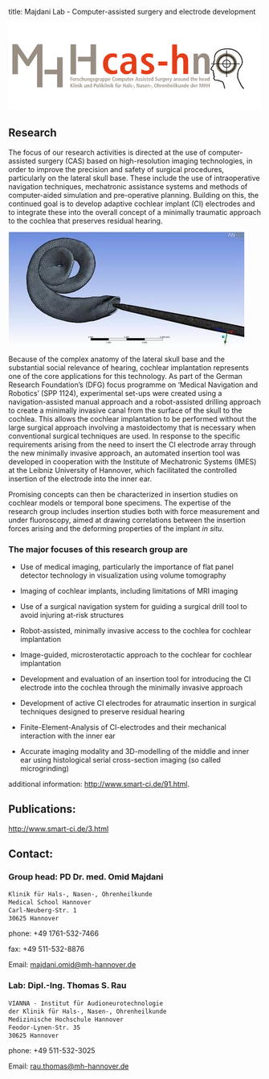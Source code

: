 title: Majdani Lab - Computer-assisted surgery and electrode development

![cash-logo](majdani/cas-h.png)

## Research

The focus of our research activities is directed at the use of computer-assisted surgery (CAS) based on high-resolution imaging technologies, in order to improve the precision and safety of surgical procedures, particularly on the lateral skull base. These include the use of intraoperative navigation techniques, mechatronic assistance systems and methods of computer-aided simulation and pre-operative planning. Building on this, the continued goal is to develop adaptive cochlear implant (CI) electrodes and to integrate these into the overall concept of a minimally traumatic approach to the cochlea that preserves residual hearing.

![Simulation of a CI insertion](majdani/rtemagicc_rau_02.jpg)

Because of the complex anatomy of the lateral skull base and the substantial social relevance of hearing, cochlear implantation represents one of the core applications for this technology. As part of the German Research Foundation’s (DFG) focus programme on ‘Medical Navigation and Robotics’ (SPP 1124), experimental set-ups were created using a navigation-assisted manual approach and a robot-assisted drilling approach to create a minimally invasive canal from the surface of the skull to the cochlea. This allows the cochlear implantation to be performed without the large surgical approach involving a mastoidectomy that is necessary when conventional surgical techniques are used. In response to the specific requirements arising from the need to insert the CI electrode array through the new minimally invasive approach, an automated insertion tool was developed in cooperation with the Institute of Mechatronic Systems (IMES) at the Leibniz University of Hannover, which facilitated the controlled insertion of the electrode into the inner ear.

Promising concepts can then be characterized in insertion studies on cochlear models or temporal bone specimens. The expertise of the research group includes insertion studies both with force measurement and under fluoroscopy, aimed at drawing correlations between the insertion forces arising and the deforming properties of the implant *in situ*.

### The major focuses of this research group are

-   Use of medical imaging, particularly the importance of flat panel detector technology in visualization using volume tomography

-   Imaging of cochlear implants, including limitations of MRI imaging

-   Use of a surgical navigation system for guiding a surgical drill tool to avoid injuring at-risk structures

-   Robot-assisted, minimally invasive access to the cochlea for cochlear implantation

-   Image-guided, microsterotactic approach to the cochlear for cochlear implantation

-   Development and evaluation of an insertion tool for introducing the CI electrode into the cochlea through the minimally invasive approach

-   Development of active CI electrodes for atraumatic insertion in surgical techniques designed to preserve residual hearing

-   Finite-Element-Analysis of CI-electrodes and their mechanical interaction with the inner ear

-   Accurate imaging modality and 3D-modelling of the middle and inner ear using histological serial cross-section imaging (so called microgrinding)


additional information: <http://www.smart-ci.de/91.html>.



## Publications:

<http://www.smart-ci.de/3.html>


## Contact:

### Group head: PD Dr. med. Omid Majdani


    Klinik für Hals-, Nasen-, Ohrenheilkunde
    Medical School Hannover
    Carl-Neuberg-Str. 1
    30625 Hannover

phone: +49 1761-532-7466

fax: +49 511-532-8876

Email: <majdani.omid@mh-hannover.de>

### Lab: Dipl.-Ing. Thomas S. Rau

    VIANNA - Institut für Audioneurotechnologie
    der Klinik für Hals-, Nasen-, Ohrenheilkunde
    Medizinische Hochschule Hannover
    Feodor-Lynen-Str. 35
    30625 Hannover

phone: +49 511-532-3025

Email: <rau.thomas@mh-hannover.de>


